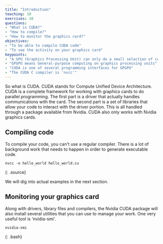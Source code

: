 ```yaml
---
title: "Introduction"
teaching: 10
exercises: 10
questions:
- "What is CUDA?"
- "How to compile?"
- "How to monitor the graphics card?"
objectives:
- "To be able to compile CUDA code"
- "To see the activity on your graphics card"
keypoints:
- "A GPU (Graphics Processing Unit) can only do a small selection of computing tasks, but do them very quickly"
- "GPGPU means General-purpose computing on graphics processing units"
- "CUDA is one of several programming interfaces for GPGPU"
- "The CUDA C compiler is 'nvcc'"
---
```


So what is CUDA. CUDA stands for Compute Unified Device Architecture. CUDA is a complete framework for working with graphics cards to do parallel programming. The first part is a driver that actually handles communications with the card. The second part is a set of libraries that allow your code to interact with the driver portion. This is all handled through a package available from Nvidia. CUDA also only works with Nvidia graphics cards.

## Compiling code

To compile your code, you can't use a regular compiler. There is a lot of background work that needs to happen in order to generate executable code. 

~~~
nvcc -o hello_world hello_world.cu
~~~
{: .source}

We will dig into actual examples in the next section.

## Monitoring your graphics card

Along with drivers, library files and compilers, the Nvidia CUDA package will also install several utilities that you can use to manage your work. One very useful tool is 'nvidia-smi'.

~~~
nvidia-smi
~~~
{: .bash}
